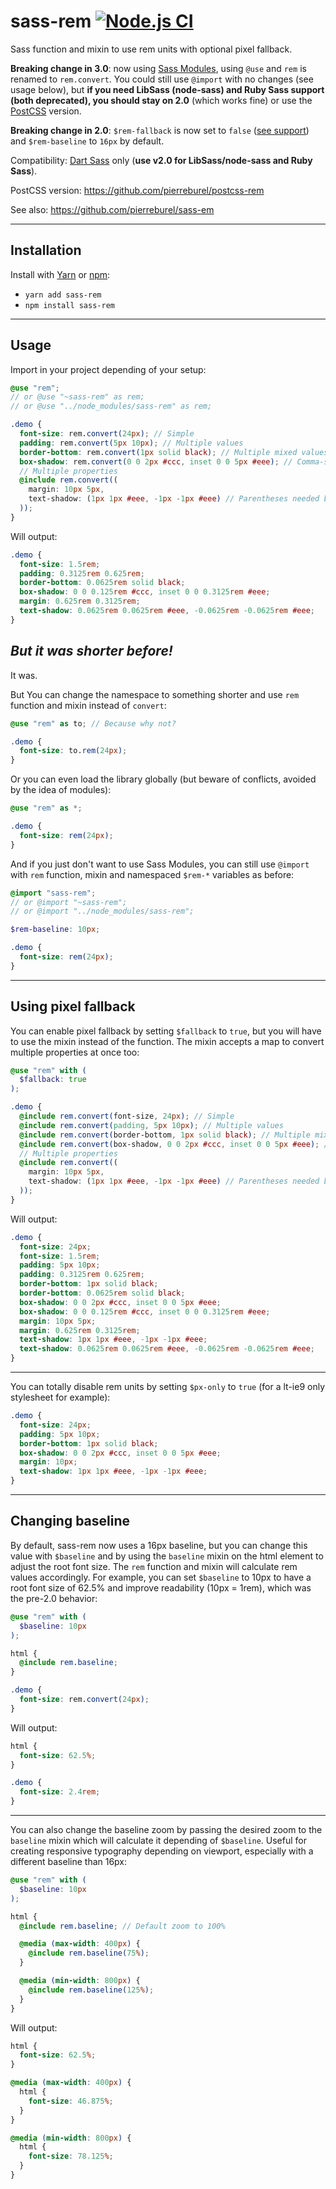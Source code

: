 # sass-rem [![Node.js CI](https://github.com/pierreburel/sass-rem/actions/workflows/node.js.yml/badge.svg)](https://github.com/pierreburel/sass-rem/actions/workflows/node.js.yml)

Sass function and mixin to use rem units with optional pixel fallback.

**Breaking change in 3.0**: now using [Sass Modules](https://sass-lang.com/blog/the-module-system-is-launched), using `@use` and `rem` is renamed to `rem.convert`. You could still use `@import` with no changes (see usage below), but **if you need LibSass (node-sass) and Ruby Sass support (both deprecated), you should stay on 2.0** (which works fine) or use the [PostCSS](https://github.com/pierreburel/postcss-rem) version.

**Breaking change in 2.0**: `$rem-fallback` is now set to `false` ([see support](http://caniuse.com/#feat=rem)) and `$rem-baseline` to `16px` by default.

Compatibility: [Dart Sass](https://sass-lang.com/dart-sass) only (**use v2.0 for LibSass/node-sass and Ruby Sass**).

PostCSS version: https://github.com/pierreburel/postcss-rem

See also: https://github.com/pierreburel/sass-em

---

## Installation

Install with [Yarn](https://yarnpkg.com/) or [npm](https://www.npmjs.com/):

* `yarn add sass-rem`
* `npm install sass-rem`

---

## Usage

Import in your project depending of your setup:

```scss
@use "rem";
// or @use "~sass-rem" as rem;
// or @use "../node_modules/sass-rem" as rem;

.demo {
  font-size: rem.convert(24px); // Simple
  padding: rem.convert(5px 10px); // Multiple values
  border-bottom: rem.convert(1px solid black); // Multiple mixed values
  box-shadow: rem.convert(0 0 2px #ccc, inset 0 0 5px #eee); // Comma-separated values
  // Multiple properties
  @include rem.convert((
    margin: 10px 5px,
    text-shadow: (1px 1px #eee, -1px -1px #eee) // Parentheses needed because of comma
  ));
}
```

Will output:

```css
.demo {
  font-size: 1.5rem;
  padding: 0.3125rem 0.625rem;
  border-bottom: 0.0625rem solid black;
  box-shadow: 0 0 0.125rem #ccc, inset 0 0 0.3125rem #eee;
  margin: 0.625rem 0.3125rem;
  text-shadow: 0.0625rem 0.0625rem #eee, -0.0625rem -0.0625rem #eee;
}
```

## *But it was shorter before!*

It was.

But You can change the namespace to something shorter and use `rem` function and mixin instead of `convert`:

```scss
@use "rem" as to; // Because why not?

.demo {
  font-size: to.rem(24px);
}
```

Or you can even load the library globally (but beware of conflicts, avoided by the idea of modules):

```scss
@use "rem" as *;

.demo {
  font-size: rem(24px);
}
```

And if you just don't want to use Sass Modules, you can still use `@import` with `rem` function, mixin and namespaced `$rem-*` variables as before:

```scss
@import "sass-rem";
// or @import "~sass-rem";
// or @import "../node_modules/sass-rem";

$rem-baseline: 10px;

.demo {
  font-size: rem(24px);
}
```

---

## Using pixel fallback

You can enable pixel fallback by setting `$fallback` to `true`, but you will have to use the mixin instead of the function. The mixin accepts a map to convert multiple properties at once too:

```scss
@use "rem" with (
  $fallback: true
);

.demo {
  @include rem.convert(font-size, 24px); // Simple
  @include rem.convert(padding, 5px 10px); // Multiple values
  @include rem.convert(border-bottom, 1px solid black); // Multiple mixed values
  @include rem.convert(box-shadow, 0 0 2px #ccc, inset 0 0 5px #eee); // Comma-separated values
  // Multiple properties
  @include rem.convert((
    margin: 10px 5px,
    text-shadow: (1px 1px #eee, -1px -1px #eee) // Parentheses needed because of comma
  ));
}
```

Will output:

```css
.demo {
  font-size: 24px;
  font-size: 1.5rem;
  padding: 5px 10px;
  padding: 0.3125rem 0.625rem;
  border-bottom: 1px solid black;
  border-bottom: 0.0625rem solid black;
  box-shadow: 0 0 2px #ccc, inset 0 0 5px #eee;
  box-shadow: 0 0 0.125rem #ccc, inset 0 0 0.3125rem #eee;
  margin: 10px 5px;
  margin: 0.625rem 0.3125rem;
  text-shadow: 1px 1px #eee, -1px -1px #eee;
  text-shadow: 0.0625rem 0.0625rem #eee, -0.0625rem -0.0625rem #eee;
}
```

---

You can totally disable rem units by setting `$px-only` to `true` (for a lt-ie9 only stylesheet for example):

```css
.demo {
  font-size: 24px;
  padding: 5px 10px;
  border-bottom: 1px solid black;
  box-shadow: 0 0 2px #ccc, inset 0 0 5px #eee;
  margin: 10px;
  text-shadow: 1px 1px #eee, -1px -1px #eee;
}
```

---

## Changing baseline

By default, sass-rem now uses a 16px baseline, but you can change this value with `$baseline` and by using the `baseline` mixin on the html element to adjust the root font size. The `rem` function and mixin will calculate rem values accordingly.
For example, you can set `$baseline` to 10px to have a root font size of 62.5% and improve readability (10px = 1rem), which was the pre-2.0 behavior:

```scss
@use "rem" with (
  $baseline: 10px
);

html {
  @include rem.baseline;
}

.demo {
  font-size: rem.convert(24px);
}
```

Will output:

```css
html {
  font-size: 62.5%;
}

.demo {
  font-size: 2.4rem;
}
```

---

You can also change the baseline zoom by passing the desired zoom to the `baseline` mixin which will calculate it depending of `$baseline`. Useful for creating responsive typography depending on viewport, especially with a different baseline than 16px:

```scss
@use "rem" with (
  $baseline: 10px
);

html {
  @include rem.baseline; // Default zoom to 100%

  @media (max-width: 400px) {
    @include rem.baseline(75%);
  }

  @media (min-width: 800px) {
    @include rem.baseline(125%);
  }
}
```

Will output:

```css
html {
  font-size: 62.5%;
}

@media (max-width: 400px) {
  html {
    font-size: 46.875%;
  }
}

@media (min-width: 800px) {
  html {
    font-size: 78.125%;
  }
}
```
